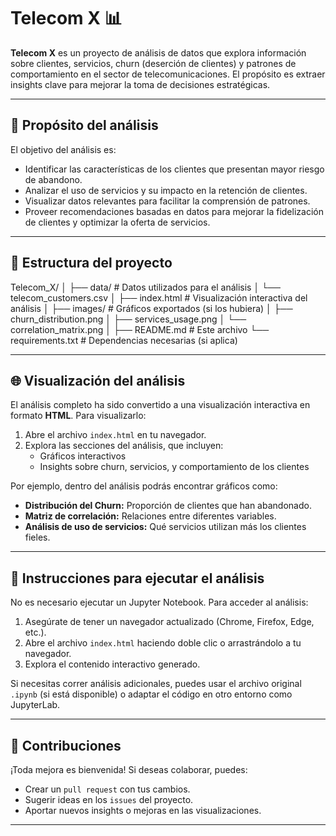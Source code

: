 # Telecom X 📊

**Telecom X** es un proyecto de análisis de datos que explora información sobre clientes, servicios, churn (deserción de clientes) y patrones de comportamiento en el sector de telecomunicaciones. El propósito es extraer insights clave para mejorar la toma de decisiones estratégicas.

---

## 🎯 Propósito del análisis

El objetivo del análisis es:

- Identificar las características de los clientes que presentan mayor riesgo de abandono.
- Analizar el uso de servicios y su impacto en la retención de clientes.
- Visualizar datos relevantes para facilitar la comprensión de patrones.
- Proveer recomendaciones basadas en datos para mejorar la fidelización de clientes y optimizar la oferta de servicios.

---

## 📁 Estructura del proyecto

Telecom_X/
│
├── data/ # Datos utilizados para el análisis
│ └── telecom_customers.csv
│
├── index.html # Visualización interactiva del análisis
│
├── images/ # Gráficos exportados (si los hubiera)
│ ├── churn_distribution.png
│ ├── services_usage.png
│ └── correlation_matrix.png
│
├── README.md # Este archivo
└── requirements.txt # Dependencias necesarias (si aplica)


---

## 🌐 Visualización del análisis

El análisis completo ha sido convertido a una visualización interactiva en formato **HTML**. Para visualizarlo:

1. Abre el archivo `index.html` en tu navegador.
2. Explora las secciones del análisis, que incluyen:
   - Gráficos interactivos
   - Insights sobre churn, servicios, y comportamiento de los clientes

Por ejemplo, dentro del análisis podrás encontrar gráficos como:

- **Distribución del Churn:** Proporción de clientes que han abandonado.
- **Matriz de correlación:** Relaciones entre diferentes variables.
- **Análisis de uso de servicios:** Qué servicios utilizan más los clientes fieles.

---

## 🏁 Instrucciones para ejecutar el análisis

No es necesario ejecutar un Jupyter Notebook. Para acceder al análisis:

1. Asegúrate de tener un navegador actualizado (Chrome, Firefox, Edge, etc.).
2. Abre el archivo `index.html` haciendo doble clic o arrastrándolo a tu navegador.
3. Explora el contenido interactivo generado.

Si necesitas correr análisis adicionales, puedes usar el archivo original `.ipynb` (si está disponible) o adaptar el código en otro entorno como JupyterLab.

---

## 🚀 Contribuciones

¡Toda mejora es bienvenida! Si deseas colaborar, puedes:

- Crear un `pull request` con tus cambios.
- Sugerir ideas en los `issues` del proyecto.
- Aportar nuevos insights o mejoras en las visualizaciones.

---
